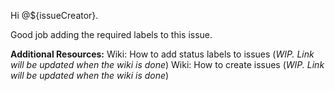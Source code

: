 <!-- Template for a comment that does not require the user to add any labels. --->

Hi @${issueCreator}.

Good job adding the required labels to this issue.

**Additional Resources:**
Wiki: How to add status labels to issues (_WIP. Link will be updated when the wiki is done_)
Wiki: How to create issues (_WIP. Link will be updated when the wiki is done_)
